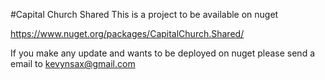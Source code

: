 #Capital Church Shared
This is a project to be available on nuget

https://www.nuget.org/packages/CapitalChurch.Shared/

If you make any update and wants to be deployed on nuget please send a email to kevynsax@gmail.com